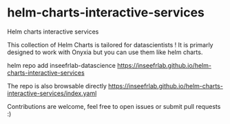 #  helm-charts-interactive-services

Helm charts interactive services

This collection of Helm Charts is tailored for datascientists ! It is primarly designed to work with Onyxia but you can use them like  helm charts.

helm repo add inseefrlab-datascience https://inseefrlab.github.io/helm-charts-interactive-services

The repo is also browsable directly https://inseefrlab.github.io/helm-charts-interactive-services/index.yaml

Contributions are welcome, feel free to open issues or submit pull requests :)
